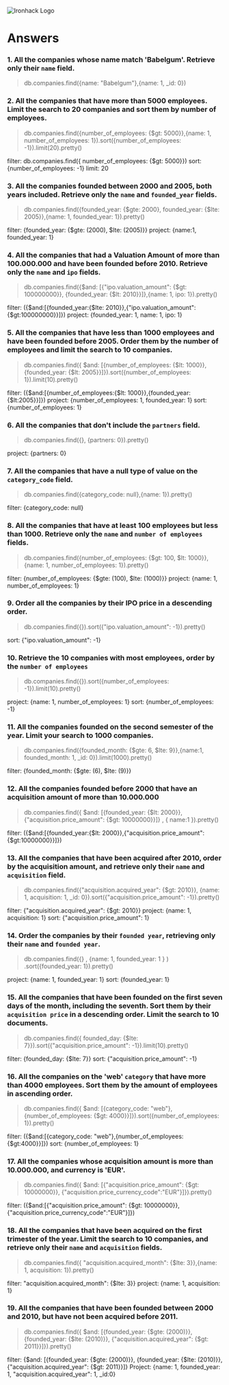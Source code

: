 ![Ironhack Logo](https://i.imgur.com/1QgrNNw.png)

# Answers

### 1. All the companies whose name match 'Babelgum'. Retrieve only their `name` field.

> db.companies.find({name: "Babelgum"},{name: 1, _id: 0})

### 2. All the companies that have more than 5000 employees. Limit the search to 20 companies and sort them by **number of employees**.

> db.companies.find({number_of_employees: {$gt: 5000}},{name: 1, number_of_employees: 1}).sort({number_of_employees: -1}).limit(20).pretty()

filter: db.companies.find({ number_of_employees: {$gt: 5000}})
sort: {number_of_employees: -1}
limit: 20

### 3. All the companies founded between 2000 and 2005, both years included. Retrieve only the `name` and `founded_year` fields.

> db.companies.find({founded_year: {$gte: 2000}, founded_year: {$lte: 2005}},{name: 1, founded_year: 1}).pretty()

filter: {founded_year: {$gte: (2000), $lte: (2005)}}
project: {name:1, founded_year: 1}

### 4. All the companies that had a Valuation Amount of more than 100.000.000 and have been founded before 2010. Retrieve only the `name` and `ipo` fields.

> db.companies.find({$and: [{"ipo.valuation_amount": {$gt: 100000000}}, {founded_year: {$lt: 2010}}]},{name: 1, ipo: 1}).pretty()

filter: ({$and:[{founded_year:{$lte: 2010}},{"ipo.valuation_amount": {$gt:100000000}}]})
project: {founded_year: 1, name: 1, ipo: 1}

### 5. All the companies that have less than 1000 employees and have been founded before 2005. Order them by the number of employees and limit the search to 10 companies.

> db.companies.find({ $and: [{number_of_employees: {$lt: 1000}}, {founded_year: {$lt: 2005}}]}).sort({number_of_employees: 1}).limit(10).pretty()

filter: ({$and:[{number_of_employees:{$lt: 1000}},{founded_year: {$lt:2005}}]})
project: {number_of_employees: 1, founded_year: 1}
sort: {number_of_employees: 1}

### 6. All the companies that don't include the `partners` field.

> db.companies.find({}, {partners: 0}).pretty()

project: {partners: 0}

### 7. All the companies that have a null type of value on the `category_code` field.

> db.companies.find({category_code: null},{name: 1}).pretty()

filter: {category_code: null}

### 8. All the companies that have at least 100 employees but less than 1000. Retrieve only the `name` and `number of employees` fields.

> db.companies.find({number_of_employees: {$gt: 100, $lt: 1000}}, {name: 1, number_of_employees: 1}).pretty()

filter: {number_of_employees: {$gte: (100), $lte: (1000)}}
project: {name: 1, number_of_employees: 1}

### 9. Order all the companies by their IPO price in a descending order.

> db.companies.find({}).sort({"ipo.valuation_amount": -1}).pretty()

sort: {"ipo.valuation_amount": -1}

### 10. Retrieve the 10 companies with most employees, order by the `number of employees`

> db.companies.find({}).sort({number_of_employees: -1}).limit(10).pretty()

project: {name: 1, number_of_employees: 1}
sort: {number_of_employees: -1}

### 11. All the companies founded on the second semester of the year. Limit your search to 1000 companies.

> db.companies.find({founded_month: {$gte: 6, $lte: 9}},{name:1, founded_month: 1, _id: 0}).limit(1000).pretty()

filter: {founded_month: {$gte: (6), $lte: (9)}}

### 12. All the companies founded before 2000 that have an acquisition amount of more than 10.000.000

> db.companies.find({ $and: [{founded_year: {$lt: 2000}}, {"acquisition.price_amount": {$gt: 10000000}}]} , { name:1 }).pretty()

filter: ({$and:[{founded_year:{$lt: 2000}},{"acquisition.price_amount": {$gt:10000000}}]})

### 13. All the companies that have been acquired after 2010, order by the acquisition amount, and retrieve only their `name` and `acquisition` field.

> db.companies.find({"acquisition.acquired_year": {$gt: 2010}}, {name: 1, acquisition: 1, _id: 0}).sort({"acquisition.price_amount": -1}).pretty()

filter: {"acquisition.acquired_year": {$gt: 2010}}
project: {name: 1, acquisition: 1}
sort: {"acquisition.price_amount": 1}

### 14. Order the companies by their `founded year`, retrieving only their `name` and `founded year`.

> db.companies.find({} , {name: 1, founded_year: 1 } ) .sort({founded_year: 1}).pretty()

project: {name: 1, founded_year: 1}
sort: {founded_year: 1}

### 15. All the companies that have been founded on the first seven days of the month, including the seventh. Sort them by their `acquisition price` in a descending order. Limit the search to 10 documents.

> db.companies.find({ founded_day: {$lte: 7}}).sort({"acquisition.price_amount": -1}).limit(10).pretty()

filter: {founded_day: {$lte: 7}}
sort: {"acquisition.price_amount": -1}

### 16. All the companies on the 'web' `category` that have more than 4000 employees. Sort them by the amount of employees in ascending order.

> db.companies.find({ $and: [{category_code: "web"}, {number_of_employees: {$gt: 4000}}]}).sort({number_of_employees: 1}).pretty()

filter: ({$and:[{category_code: "web"},{number_of_employees: {$gt:4000}}]})
sort: {number_of_employees: 1}

### 17. All the companies whose acquisition amount is more than 10.000.000, and currency is 'EUR'.

> db.companies.find({ $and: [{"acquisition.price_amount": {$gt: 10000000}}, {"acquisition.price_currency_code":"EUR"}]}).pretty()

filter: ({$and:[{"acquisition.price_amount": {$gt: 10000000}},{"acquisition.price_currency_code":"EUR"}]})

### 18. All the companies that have been acquired on the first trimester of the year. Limit the search to 10 companies, and retrieve only their `name` and `acquisition` fields.

> db.companies.find({ "acquisition.acquired_month": {$lte: 3}},{name: 1, acquisition: 1}).pretty()

filter: "acquisition.acquired_month": {$lte: 3}}
project: {name: 1, acquisition: 1}

### 19. All the companies that have been founded between 2000 and 2010, but have not been acquired before 2011.

> db.companies.find({ $and: [{founded_year: {$gte: (2000)}}, {founded_year: {$lte: (2010)}}, {"acquisition.acquired_year": {$gt: 2011}}]}).pretty()

filter: {$and: [{founded_year: {$gte: (2000)}}, {founded_year: {$lte: (2010)}}, {"acquisition.acquired_year": {$gt: 2011}}]}
Project: {name: 1, founded_year: 1, "acquisition.acquired_year": 1, _id:0}